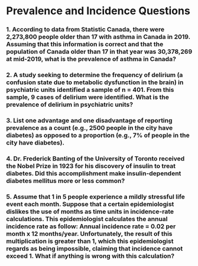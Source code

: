 # Prevalence and Incidence Questions

### 1. According to data from Statistic Canada, there were 2,273,800 people older than 17 with asthma in Canada in 2019. Assuming that this information is correct and that the population of Canada older than 17 in that year was 30,378,269 at mid-2019, what is the prevalence of asthma in Canada?

### 2. A study seeking to determine the frequency of delirium (a confusion state due to metabolic dysfunction in the brain) in psychiatric units identified a sample of n = 401. From this sample, 9 cases of delirium were identified. What is the prevalence of delirium in psychiatric units?

### 3. List one advantage and one disadvantage of reporting prevalence as a count (e.g., 2500 people in the city have diabetes) as opposed to a proportion (e.g., 7% of people in the city have diabetes).

### 4. Dr. Frederick Banting of the University of Toronto received the Nobel Prize in 1923 for his discovery of insulin to treat diabetes. Did this accomplishment make insulin-dependent diabetes mellitus more or less common?

### 5. Assume that 1 in 5 people experience a mildly stressful life event each month. Suppose that a certain epidemiologist dislikes the use of months as time units in incidence-rate calculations. This epidemiologist calculates the annual incidence rate as follow: Annual incidence rate = 0.02 per month x 12 months/year. Unfortunately, the result of this multiplication is greater than 1, which this epidemiologist regards as being impossible, claiming that incidence cannot exceed 1. What if anything is wrong with this calculation?